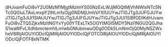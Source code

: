 dHJvamFuOi8vY2U0MzM1MjgtMzlmYS00NzExLWJjMGQtMjVhNWIxNTc5NTc0QGluLTAxLmxpY29tLm1sOjg0NDMjUmVsYXlfJUYwJTlGJTg3JUFGJUYwJTlGJTg3JUI1SlAtJUYwJTlGJTg3JUFGJUYwJTlGJTg3JUI1SlBfODIKdHJvamFuOi8vZTQ5ZjkxMzItNGYxYy00YTExLTk5OGYtMGI5MDY5NzI1NGU2QGJhaS1waWFvLXdhbmctemhlLmlwbGMubmwuODg0ODk5LmNmOjQ0MyNSZWxheV8lRjAlOUYlODclQjMlRjAlOUYlODclQjFOTC0lRjAlOUYlODclQjMlRjAlOUYlODclQjFOTF8xNTMK